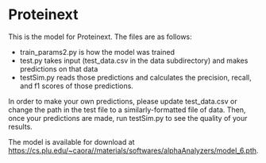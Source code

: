 # Proteinext

This is the model for Proteinext. The files are as follows:

- train_params2.py is how the model was trained
- test.py takes input (test_data.csv in the data subdirectory) and makes predictions on that data
- testSim.py reads those predictions and calculates the precision, recall, and f1 scores of those predictions.

In order to make your own predictions, please update test_data.csv or change the path in the test file to a similarly-formatted file of data. Then, once your predictions are made, run testSim.py to see the quality of your results.

The model is available for download at https://cs.plu.edu/~caora//materials/softwares/alphaAnalyzers/model_6.pth.